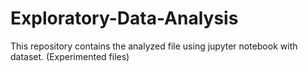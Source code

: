 # Exploratory-Data-Analysis
This repository contains the analyzed file using jupyter notebook with dataset. (Experimented files)
